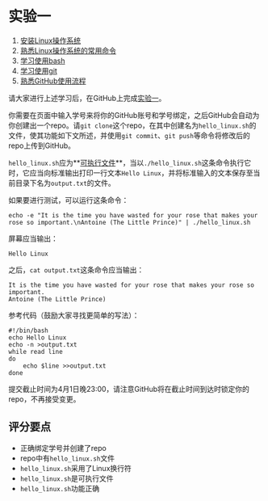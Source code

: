 实验一
======

1.  [安装Linux操作系统](install)
1.  [熟悉Linux操作系统的常用命令](linux)
1.  [学习使用bash](bash)
1.  [学习使用git](git)
1.  [熟悉GitHub使用流程](github)

请大家进行上述学习后，在GitHub上完成[实验一](https://classroom.github.com/a/KL56bHvj)。

你需要在页面中输入学号来将你的GitHub账号和学号绑定，之后GitHub会自动为你创建出一个repo。请`git clone`这个repo，在其中创建名为`hello_linux.sh`的文件，使其功能如下文所述，并使用`git commit`、`git push`等命令将修改后的repo上传到GitHub。

`hello_linux.sh`应为**[可执行文件](http://man.linuxde.net/chmod)**，当以`./hello_linux.sh`这条命令执行它时，它应当向标准输出打印一行文本`Hello Linux`，并将标准输入的文本保存至当前目录下名为`output.txt`的文件。

如果要进行测试，可以运行这条命令：

```Shell
echo -e "It is the time you have wasted for your rose that makes your rose so important.\nAntoine (The Little Prince)" | ./hello_linux.sh
```

屏幕应当输出：

```
Hello Linux
```

之后，`cat output.txt`这条命令应当输出：

```
It is the time you have wasted for your rose that makes your rose so important.
Antoine (The Little Prince)
```

参考代码（鼓励大家寻找更简单的写法）：

```Shell
#!/bin/bash
echo Hello Linux
echo -n >output.txt
while read line
do
    echo $line >>output.txt
done
```

提交截止时间为4月1日晚23:00，请注意GitHub将在截止时间到达时锁定你的repo，不再接受变更。

评分要点
--------

- 正确绑定学号并创建了repo
- repo中有`hello_linux.sh`文件
- `hello_linux.sh`采用了Linux换行符
- `hello_linux.sh`是可执行文件
- `hello_linux.sh`功能正确

